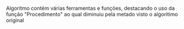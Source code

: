 Algoritmo contém várias ferramentas e funções, destacando o uso da função "Procedimento" ao qual diminuiu pela metado visto o algoritimo original
